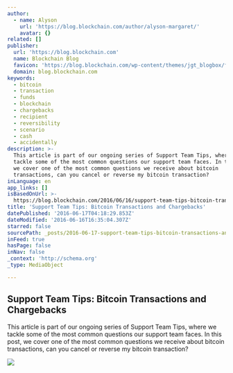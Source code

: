 ```yaml
---
author:
  - name: Alyson
    url: 'https://blog.blockchain.com/author/alyson-margaret/'
    avatar: {}
related: []
publisher:
  url: 'https://blog.blockchain.com'
  name: Blockchain Blog
  favicon: 'https://blog.blockchain.com/wp-content/themes/jgt_blogbox/favicon.ico'
  domain: blog.blockchain.com
keywords:
  - bitcoin
  - transaction
  - funds
  - blockchain
  - chargebacks
  - recipient
  - reversibility
  - scenario
  - cash
  - accidentally
description: >-
  This article is part of our ongoing series of Support Team Tips, where we
  tackle some of the most common questions our support team faces. In this post,
  we cover one of the most common questions we receive about bitcoin
  transactions, can you cancel or reverse my bitcoin transaction?
inLanguage: en
app_links: []
isBasedOnUrl: >-
  https://blog.blockchain.com/2016/06/16/support-team-tips-bitcoin-transactions-and-chargebacks/
title: 'Support Team Tips: Bitcoin Transactions and Chargebacks'
datePublished: '2016-06-17T04:18:29.853Z'
dateModified: '2016-06-16T16:35:04.307Z'
starred: false
sourcePath: _posts/2016-06-17-support-team-tips-bitcoin-transactions-and-chargebacks.md
inFeed: true
hasPage: false
inNav: false
_context: 'http://schema.org'
_type: MediaObject

---
```

<article style=""><h1>Support Team Tips: Bitcoin Transactions and Chargebacks</h1><p>This article is part of our ongoing series of Support Team Tips, where we tackle some of the most common questions our support team faces. In this post, we cover one of the most common questions we receive about bitcoin transactions, can you cancel or reverse my bitcoin transaction?</p><img src="https://i0.wp.com/blog.blockchain.com/wp-content/uploads/2016/06/Support-Team-Tips-2.jpg?fit=677%2C326&amp;ssl=1" /></article>